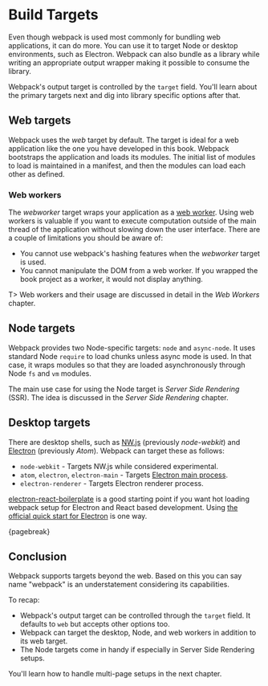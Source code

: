 # Build Targets

Even though webpack is used most commonly for bundling web applications, it can do more. You can use it to target Node or desktop environments, such as Electron. Webpack can also bundle as a library while writing an appropriate output wrapper making it possible to consume the library.

Webpack's output target is controlled by the `target` field. You'll learn about the primary targets next and dig into library specific options after that.

## Web targets

Webpack uses the _web_ target by default. The target is ideal for a web application like the one you have developed in this book. Webpack bootstraps the application and loads its modules. The initial list of modules to load is maintained in a manifest, and then the modules can load each other as defined.

### Web workers

The _webworker_ target wraps your application as a [web worker](https://developer.mozilla.org/en-US/docs/Web/API/Web_Workers_API). Using web workers is valuable if you want to execute computation outside of the main thread of the application without slowing down the user interface. There are a couple of limitations you should be aware of:

- You cannot use webpack's hashing features when the _webworker_ target is used.
- You cannot manipulate the DOM from a web worker. If you wrapped the book project as a worker, it would not display anything.

T> Web workers and their usage are discussed in detail in the _Web Workers_ chapter.

## Node targets

Webpack provides two Node-specific targets: `node` and `async-node`. It uses standard Node `require` to load chunks unless async mode is used. In that case, it wraps modules so that they are loaded asynchronously through Node `fs` and `vm` modules.

The main use case for using the Node target is _Server Side Rendering_ (SSR). The idea is discussed in the _Server Side Rendering_ chapter.

## Desktop targets

There are desktop shells, such as [NW.js](https://nwjs.io/) (previously _node-webkit_) and [Electron](http://electron.atom.io/) (previously _Atom_). Webpack can target these as follows:

- `node-webkit` - Targets NW.js while considered experimental.
- `atom`, `electron`, `electron-main` - Targets [Electron main process](https://github.com/electron/electron/blob/master/docs/tutorial/quick-start.md).
- `electron-renderer` - Targets Electron renderer process.

[electron-react-boilerplate](https://github.com/electron-react-boilerplate/electron-react-boilerplate) is a good starting point if you want hot loading webpack setup for Electron and React based development. Using [the official quick start for Electron](https://github.com/electron/electron-quick-start) is one way.

{pagebreak}

## Conclusion

Webpack supports targets beyond the web. Based on this you can say name "webpack" is an understatement considering its capabilities.

To recap:

- Webpack's output target can be controlled through the `target` field. It defaults to `web` but accepts other options too.
- Webpack can target the desktop, Node, and web workers in addition to its web target.
- The Node targets come in handy if especially in Server Side Rendering setups.

You'll learn how to handle multi-page setups in the next chapter.
